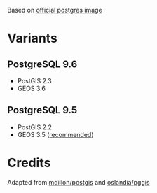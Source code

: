 Based on [official postgres image](https://hub.docker.com/_/postgres/)

# Variants

## PostgreSQL 9.6

* PostGIS 2.3
* GEOS 3.6

## PostgreSQL 9.5

* PostGIS 2.2
* GEOS 3.5 ([recommended](https://trac.osgeo.org/postgis/wiki/UsersWikiPostgreSQLPostGIS))

# Credits

Adapted from [mdillon/postgis](https://hub.docker.com/r/mdillon/postgis/) and [oslandia/pggis](https://hub.docker.com/r/oslandia/pggis/)

